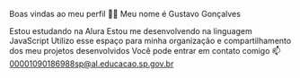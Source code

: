 Boas vindas ao meu perfil 💙💙
Meu nome é Gustavo Gonçalves

Estou estudando na Alura
Estou me desenvolvendo na linguagem JavaScript
Utilizo esse espaço para minha organização e compartilhamento dos meu projetos desenvolvidos
Você pode entrar em contato comigo 📫
00001090186988sp@al.educacao.sp.gov.br
